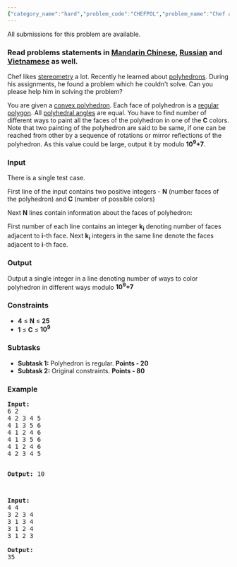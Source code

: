 ```yaml
---
{"category_name":"hard","problem_code":"CHEFPOL","problem_name":"Chef and Polyhedron","languages_supported":{"0":"ADA","1":"ASM","2":"BASH","3":"BF","4":"C","5":"C99 strict","6":"CAML","7":"CLOJ","8":"CLPS","9":"CPP 4.3.2","10":"CPP 4.9.2","11":"CPP14","12":"CS2","13":"D","14":"ERL","15":"FORT","16":"FS","17":"GO","18":"HASK","19":"ICK","20":"ICON","21":"JAVA","22":"JS","23":"LISP clisp","24":"LISP sbcl","25":"LUA","26":"NEM","27":"NICE","28":"NODEJS","29":"PAS fpc","30":"PAS gpc","31":"PERL","32":"PERL6","33":"PHP","34":"PIKE","35":"PRLG","36":"PYPY","37":"PYTH","38":"PYTH 3.4","39":"RUBY","40":"SCALA","41":"SCM chicken","42":"SCM guile","43":"SCM qobi","44":"ST","45":"TCL","46":"TEXT","47":"WSPC"},"max_timelimit":1,"source_sizelimit":50000,"problem_author":"mgch","problem_tester":"mugurelionut","date_added":"21-06-2016","tags":{"0":"burnside","1":"hard","2":"july16","3":"mgch"},"editorial_url":"http://discuss.codechef.com/problems/CHEFPOL","time":{"view_start_date":1468402200,"submit_start_date":1468402200,"visible_start_date":1468402200,"end_date":1735669800},"layout":"problem"}
---
```

<span class="solution-visible-txt">All submissions for this problem are available.</span><h3> Read problems statements in <a target="_blank" href="http://www.codechef.com/download/translated/JULY16/mandarin/CHEFPOL.pdf">Mandarin Chinese</a>, <a target="_blank" href="http://www.codechef.com/download/translated/JULY16/russian/CHEFPOL.pdf">Russian</a> and <a target="_blank" href="http://www.codechef.com/download/translated/JULY16/vietnamese/CHEFPOL.pdf">Vietnamese</a> as well.</h3>

<p>
Chef likes <a href="https://en.wikipedia.org/wiki/Solid_geometry">stereometry</a> a lot. Recently he learned about <a href="https://en.wikipedia.org/wiki/Polyhedron">polyhedrons</a>. During his assignments, he found a problem which he couldn't solve. Can you please help him in solving the problem?
</p>

<p>
You are given a <a href="http://mathworld.wolfram.com/ConvexPolyhedron.html">convex polyhedron</a>. Each face of polyhedron is a <a href="https://en.wikipedia.org/wiki/Regular_polygon">regular polygon</a>. All <a href="https://en.wikipedia.org/wiki/Vertex_angle">polyhedral angles</a> are equal. You have to find number of different ways to paint all the faces of the polyhedron in one of the <b>C</b> colors. Note that two painting of the polyhedron are said to be same, if one can be reached from other by a sequence of rotations or mirror reflections of the polyhedron. As this value could be large, output it by modulo <b>10<sup>9</sup>+7</b>.
</p>


<h3>Input</h3>
<p>There is a single test case.</p>
<p>First line of the input contains two positive integers - <b>N</b> (number faces of the polyhedron) and <b>C</b> (number of possible colors) </p>
<p>Next <b>N</b> lines contain information about the faces of polyhedron: </p>
<p>First number of each line contains an integer <b>k<sub>i</sub></b> denoting number of faces adjacent to <b>i</b>-th face. Next <b>k<sub>i</sub></b> integers in the same line denote the faces adjacent to <b>i</b>-th face. </p>

<h3>Output</h3>
<p>Output a single integer in a line denoting number of ways to color polyhedron in different ways modulo <b>10<sup>9</sup>+7</b>
</p>

<h3>Constraints</h3>
<ul>
<li><b>4</b> ≤ <b>N</b> ≤ <b>25</b></li>
<li><b>1</b> ≤ <b>C</b> ≤ <b>10<sup>9</sup></b></li>
</ul>

<h3>Subtasks</h3>
<ul>
 <li><b>Subtask 1:</b> Polyhedron is regular. <b>Points - 20</b></li>
 <li><b>Subtask 2:</b> Original constraints. <b>Points - 80</b></li>
</ul>

<h3>Example</h3>
<pre><b>Input:</b>
6 2
4 2 3 4 5
4 1 3 5 6
4 1 2 4 6
4 1 3 5 6
4 1 2 4 6
4 2 3 4 5

<b>Output:</b>
10

</pre>

<pre><b>Input:</b>
4 4
3 2 3 4
3 1 3 4
3 1 2 4
3 1 2 3

<b>Output:</b>
35
</pre>
